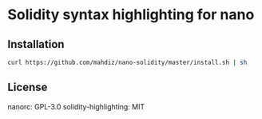 # Solidity syntax highlighting for nano

## Installation

```bash
curl https://github.com/mahdiz/nano-solidity/master/install.sh | sh
```

## License

nanorc: GPL-3.0
solidity-highlighting: MIT
